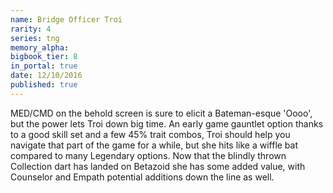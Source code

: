 ```yaml
---
name: Bridge Officer Troi
rarity: 4
series: tng
memory_alpha:
bigbook_tier: 8
in_portal: true
date: 12/10/2016
published: true
---
```


MED/CMD on the behold screen is sure to elicit a Bateman-esque 'Oooo', but the power lets Troi down big time. An early game gauntlet option thanks to a good skill set and a few 45% trait combos, Troi should help you navigate that part of the game for a while, but she hits like a wiffle bat compared to many Legendary options. Now that the blindly thrown Collection dart has landed on Betazoid she has some added value, with Counselor and Empath potential additions down the line as well.
